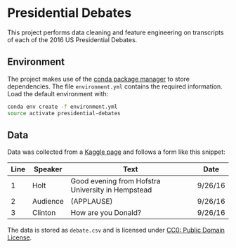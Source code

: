 
# Presidential Debates

This project performs data cleaning and feature engineering on transcripts of each of the 2016 US Presidential Debates.

## Environment

The project makes use of the [conda package manager](http://conda.pydata.org/) to store dependencies. The file `environment.yml` contains the required information. Load the default environment with:

```bash
conda env create -f environment.yml
source activate presidential-debates
```

## Data

Data was collected from a [Kaggle page](https://www.kaggle.com/mrisdal/2016-us-presidential-debates) and follows a form like this snippet:

| Line | Speaker  | Text                                              | Date    |
|------|----------|---------------------------------------------------|---------|
| 1    | Holt     | Good evening from Hofstra University in Hempstead | 9/26/16 |
| 2    | Audience | (APPLAUSE)                                        | 9/26/16 |
| 3    | Clinton  | How are you Donald?                               | 9/26/16 |

The data is stored as `debate.csv` and is licensed under [CC0: Public Domain License](https://creativecommons.org/publicdomain/zero/1.0/).
